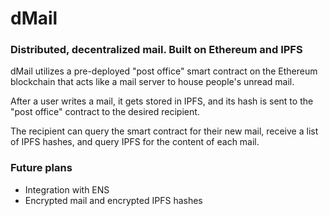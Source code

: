 # dMail

### Distributed, decentralized mail. Built on Ethereum and IPFS

dMail utilizes a pre-deployed "post office" smart contract on the Ethereum blockchain that acts like a mail server to house people's unread mail. 

After a user writes a mail, it gets stored in IPFS, and its hash is sent to the "post office" contract to the desired recipient.

The recipient can query the smart contract for their new mail, receive a list of IPFS hashes, and query IPFS for the content of each mail.

### Future plans

- Integration with ENS
- Encrypted mail and encrypted IPFS hashes
